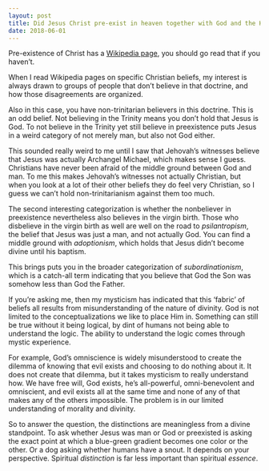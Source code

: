 ```yaml
---
layout: post
title: Did Jesus Christ pre-exist in heaven together with God and the Holy Spirit before his biological birth in Earth through Mary?
date: 2018-06-01
---
```


<p>Pre-existence of Christ has a <a href="https://en.wikipedia.org/wiki/Pre-existence_of_Christ" data-qt-tooltip="wikipedia.org">Wikipedia page</a>, you should go read that if you haven’t.</p><p>When I read Wikipedia pages on specific Christian beliefs, my interest is always drawn to groups of people that don’t believe in that doctrine, and how those disagreements are organized.</p><p>Also in this case, you have non-trinitarian believers in this doctrine. This is an odd belief. Not believing in the Trinity means you don’t hold that Jesus is God. To not believe in the Trinity yet still believe in preexistence puts Jesus in a weird category of not merely man, but also not God either.</p><p>This sounded really weird to me until I saw that Jehovah’s witnesses believe that Jesus was actually Archangel Michael, which makes sense I guess. Christians have never been afraid of the middle ground between God and man. To me this makes Jehovah’s witnesses not actually Christian, but when you look at a lot of their other beliefs they do feel very Christian, so I guess we can’t hold non-trinitarianism against them too much.</p><p>The second interesting categorization is whether the nonbeliever in preexistence nevertheless also believes in the virgin birth. Those who disbelieve in the virgin birth as well are well on the road to <i>psilantropism</i>, the belief that Jesus was just a man, and not actually God. You can find a middle ground with <i>adoptionism</i>, which holds that Jesus didn’t become divine until his baptism.</p><p>This brings puts you in the broader categorization of <i>subordinationism</i>, which is a catch-all term indicating that you believe that God the Son was somehow less than God the Father.</p><p>If you’re asking me, then my mysticism has indicated that this ‘fabric’ of beliefs all results from misunderstanding of the nature of divinity. God is not limited to the conceptualizations we like to place Him in. Something can still be true without it being logical, by dint of humans not being able to understand the logic. The ability to understand the logic comes through mystic experience.</p><p>For example, God’s omniscience is widely misunderstood to create the dilemma of knowing that evil exists and choosing to do nothing about it. It does not create that dilemma, but it takes mysticism to really understand how. We have free will, God exists, he’s all-powerful, omni-benevolent and omniscient, and evil exists all at the same time and none of any of that makes any of the others impossible. The problem is in our limited understanding of morality and divinity.</p><p>So to answer the question, the distinctions are meaningless from a divine standpoint. To ask whether Jesus was man or God or preexisted is asking the exact point at which a blue-green gradient becomes one color or the other. Or a dog asking whether humans have a snout. It depends on your perspective. Spiritual <i>distinction</i> is far less important than spiritual <i>essence</i>.</p>
